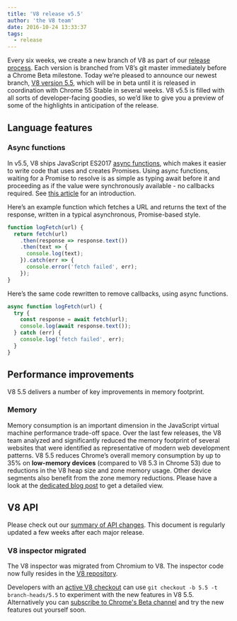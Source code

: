 ```yaml
---
title: 'V8 release v5.5'
author: 'the V8 team'
date: 2016-10-24 13:33:37
tags:
  - release
---
```

Every six weeks, we create a new branch of V8 as part of our [release process](/docs/release-process). Each version is branched from V8’s git master immediately before a Chrome Beta milestone. Today we’re pleased to announce our newest branch, [V8 version 5.5](https://chromium.googlesource.com/v8/v8.git/+log/branch-heads/5.5), which will be in beta until it is released in coordination with Chrome 55 Stable in several weeks. V8 v5.5 is filled with all sorts of developer-facing goodies, so we’d like to give you a preview of some of the highlights in anticipation of the release.

## Language features

### Async functions

In v5.5, V8 ships JavaScript ES2017 [async functions](https://developers.google.com/web/fundamentals/getting-started/primers/async-functions), which makes it easier to write code that uses and creates Promises. Using async functions, waiting for a Promise to resolve is as simple as typing await before it and proceeding as if the value were synchronously available - no callbacks required. See [this article](https://developers.google.com/web/fundamentals/getting-started/primers/async-functions) for an introduction.

Here’s an example function which fetches a URL and returns the text of the response, written in a typical asynchronous, Promise-based style.

```js
function logFetch(url) {
  return fetch(url)
    .then(response => response.text())
    .then(text => {
      console.log(text);
    }).catch(err => {
      console.error('fetch failed', err);
    });
}
```

Here’s the same code rewritten to remove callbacks, using async functions.

```js
async function logFetch(url) {
  try {
    const response = await fetch(url);
    console.log(await response.text());
  } catch (err) {
    console.log('fetch failed', err);
  }
}
```

## Performance improvements

V8 5.5 delivers a number of key improvements in memory footprint.

### Memory

Memory consumption is an important dimension in the JavaScript virtual machine performance trade-off space. Over the last few releases, the V8 team analyzed and significantly reduced the memory footprint of several websites that were identified as representative of modern web development patterns. V8 5.5 reduces Chrome’s overall memory consumption by up to 35% on **low-memory devices** (compared to V8 5.3 in Chrome 53) due to reductions in the V8 heap size and zone memory usage. Other device segments also benefit from the zone memory reductions. Please have a look at the [dedicated blog post](/blog/optimizing-v8-memory) to get a detailed view.

## V8 API

Please check out our [summary of API changes](http://bit.ly/v8-api-changes). This document is regularly updated a few weeks after each major release.

### V8 inspector migrated

The V8 inspector was migrated from Chromium to V8. The inspector code now fully resides in the [V8 repository](https://chromium.googlesource.com/v8/v8/+/master/src/inspector/).

Developers with an [active V8 checkout](/docs/source-code#using-git) can use `git checkout -b 5.5 -t branch-heads/5.5` to experiment with the new features in V8 5.5. Alternatively you can [subscribe to Chrome's Beta channel](https://www.google.com/chrome/browser/beta.html) and try the new features out yourself soon.

